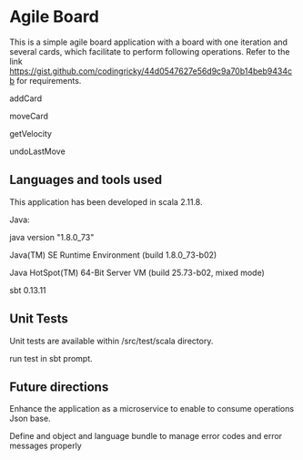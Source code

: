 Agile Board
===========
This is a simple agile board application with a board with one iteration and several cards, which facilitate to perform
following operations. Refer to the link https://gist.github.com/codingricky/44d0547627e56d9c9a70b14beb9434cb for
requirements.

addCard

moveCard

getVelocity

undoLastMove


Languages and tools used
------------------------
This application has been developed in scala 2.11.8.

Java:

java version "1.8.0_73"

Java(TM) SE Runtime Environment (build 1.8.0_73-b02)

Java HotSpot(TM) 64-Bit Server VM (build 25.73-b02, mixed mode)

sbt 0.13.11

Unit Tests
----------
Unit tests are available within /src/test/scala directory.

run test in sbt prompt.

Future directions
-----------------
Enhance the application as a microservice to enable to consume operations Json base.

Define and object and language bundle to manage error codes and error messages properly
